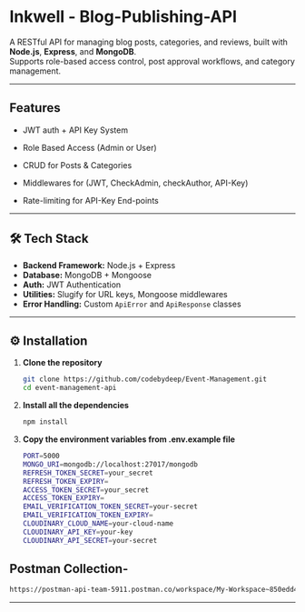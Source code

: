 # Inkwell - Blog-Publishing-API

A RESTful API for managing blog posts, categories, and reviews, built with **Node.js**, **Express**, and **MongoDB**.  
Supports role-based access control, post approval workflows, and category management.

---
## Features
- JWT auth + API Key System
- Role Based Access (Admin or User) 

- CRUD for Posts & Categories
- Middlewares for (JWT, CheckAdmin, checkAuthor, API-Key)
- Rate-limiting for API-Key End-points

---

## 🛠 Tech Stack

- **Backend Framework:** Node.js + Express
- **Database:** MongoDB + Mongoose
- **Auth:** JWT Authentication
- **Utilities:** Slugify for URL keys, Mongoose middlewares
- **Error Handling:** Custom `ApiError` and `ApiResponse` classes

---


## ⚙️ Installation

1. **Clone the repository**
   ```bash
   git clone https://github.com/codebydeep/Event-Management.git
   cd event-management-api

   ```

2. **Install all the dependencies**
   ```bash
   npm install
   ```

3. **Copy the environment variables from .env.example file**
   ```bash
   PORT=5000
   MONGO_URI=mongodb://localhost:27017/mongodb
   REFRESH_TOKEN_SECRET=your_secret
   REFRESH_TOKEN_EXPIRY=
   ACCESS_TOKEN_SECRET=your_secret
   ACCESS_TOKEN_EXPIRY=
   EMAIL_VERIFICATION_TOKEN_SECRET=your-secret
   EMAIL_VERIFICATION_TOKEN_EXPIRY=
   CLOUDINARY_CLOUD_NAME=your-cloud-name
   CLOUDINARY_API_KEY=your-key
   CLOUDINARY_API_SECRET=your-secret
   ```

## Postman Collection-
  ```bash
  https://postman-api-team-5911.postman.co/workspace/My-Workspace~850edd4a-5a81-416a-85da-6fea6ae2c084/collection/43147937-0ffd71bc-a239-49e8-a8ef-88b56120ee20?action=share&creator=43147937
  ```

---